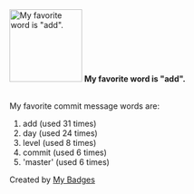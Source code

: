 <img src="https://my-badges.github.io/my-badges/favorite-word.png" alt="My favorite word is &quot;add&quot;." title="My favorite word is &quot;add&quot;." width="128">
<strong>My favorite word is &quot;add&quot;.</strong>
<br><br>

My favorite commit message words are:

1. add (used 31 times)
2. day (used 24 times)
3. level (used 8 times)
4. commit (used 6 times)
5. 'master' (used 6 times)


Created by <a href="https://github.com/my-badges/my-badges">My Badges</a>